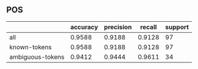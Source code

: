 
## POS

|                  | accuracy | precision | recall | support |
|------------------|----------|-----------|--------|---------|
| all              | 0.9588   | 0.9188    | 0.9128 | 97      |
| known-tokens     | 0.9588   | 0.9188    | 0.9128 | 97      |
| ambiguous-tokens | 0.9412   | 0.9444    | 0.9611 | 34      |

